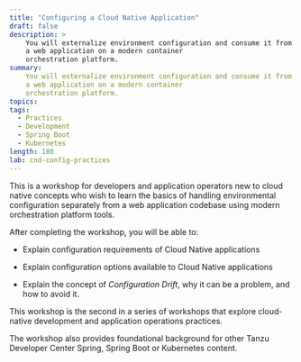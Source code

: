 ```yaml
---
title: "Configuring a Cloud Native Application"
draft: false
description: >
    You will externalize environment configuration and consume it from
    a web application on a modern container
    orchestration platform.
summary:
    You will externalize environment configuration and consume it from
    a web application on a modern container
    orchestration platform.
topics:
tags:
  - Practices
  - Development
  - Spring Boot
  - Kubernetes
length: 180
lab: cnd-config-practices
---
```


This is a workshop for developers and application operators
new to cloud native concepts who wish to learn the basics of
handling environmental configuration separately from a web application
codebase using modern orchestration platform tools.

After completing the workshop, you will be able to:

-   Explain configuration requirements of Cloud Native applications

-   Explain configuration options available to Cloud Native applications

-   Explain the concept of *Configuration Drift*,
    why it can be a problem,
    and how to avoid it.

This workshop is the second in a series of workshops that explore
cloud-native development and application operations practices.

The workshop also provides foundational background for other Tanzu
Developer Center Spring, Spring Boot or Kubernetes content.